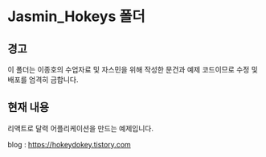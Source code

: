 Jasmin_Hokeys 폴더
=================

## 경고 
이 폴더는 이종호의 수업자료 및 자스민을 위해 작성한 문건과 예제 코드이므로 수정 및 배포를 엄격히 금합니다. 

## 현재 내용
리액트로 달력 어플리케이션을 만드는 예제입니다. 

blog : https://hokeydokey.tistory.com
